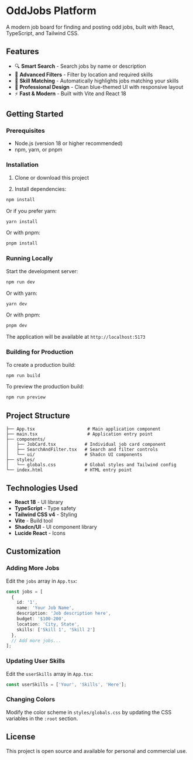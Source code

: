 # OddJobs Platform

A modern job board for finding and posting odd jobs, built with React, TypeScript, and Tailwind CSS.

## Features

- 🔍 **Smart Search** - Search jobs by name or description
- 🎯 **Advanced Filters** - Filter by location and required skills
- 💼 **Skill Matching** - Automatically highlights jobs matching your skills
- 🎨 **Professional Design** - Clean blue-themed UI with responsive layout
- ⚡ **Fast & Modern** - Built with Vite and React 18

## Getting Started

### Prerequisites

- Node.js (version 18 or higher recommended)
- npm, yarn, or pnpm

### Installation

1. Clone or download this project

2. Install dependencies:
```bash
npm install
```

Or if you prefer yarn:
```bash
yarn install
```

Or with pnpm:
```bash
pnpm install
```

### Running Locally

Start the development server:

```bash
npm run dev
```

Or with yarn:
```bash
yarn dev
```

Or with pnpm:
```bash
pnpm dev
```

The application will be available at `http://localhost:5173`

### Building for Production

To create a production build:

```bash
npm run build
```

To preview the production build:

```bash
npm run preview
```

## Project Structure

```
├── App.tsx                    # Main application component
├── main.tsx                   # Application entry point
├── components/
│   ├── JobCard.tsx           # Individual job card component
│   ├── SearchAndFilter.tsx   # Search and filter controls
│   └── ui/                   # Shadcn UI components
├── styles/
│   └── globals.css           # Global styles and Tailwind config
└── index.html                # HTML entry point
```

## Technologies Used

- **React 18** - UI library
- **TypeScript** - Type safety
- **Tailwind CSS v4** - Styling
- **Vite** - Build tool
- **Shadcn/UI** - UI component library
- **Lucide React** - Icons

## Customization

### Adding More Jobs

Edit the `jobs` array in `App.tsx`:

```typescript
const jobs = [
  {
    id: '1',
    name: 'Your Job Name',
    description: 'Job description here',
    budget: '$100-200',
    location: 'City, State',
    skills: ['Skill 1', 'Skill 2']
  },
  // Add more jobs...
];
```

### Updating User Skills

Edit the `userSkills` array in `App.tsx`:

```typescript
const userSkills = ['Your', 'Skills', 'Here'];
```

### Changing Colors

Modify the color scheme in `styles/globals.css` by updating the CSS variables in the `:root` section.

## License

This project is open source and available for personal and commercial use.
